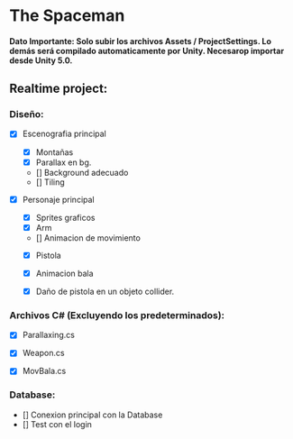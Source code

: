 # The Spaceman

#### Dato Importante: Solo subir los archivos Assets / ProjectSettings. Lo demás será compilado automaticamente por Unity. Necesarop importar desde Unity 5.0.

## Realtime project:

### Diseño:
- [x] Escenografia principal
  - [x] Montañas
  - [x] Parallax en bg.
  - [] Background adecuado
  - [] Tiling

- [x] Personaje principal
  - [x] Sprites graficos
  - [x] Arm
  - [] Animacion de movimiento
  - [x] Pistola
  - [x] Animacion bala
  - [x] Daño de pistola en un objeto collider.


### Archivos C# (Excluyendo los predeterminados):
- [x] Parallaxing.cs
- [x] Weapon.cs
- [x] MovBala.cs


### Database:
- []  Conexion principal con la Database
- [] Test con el login

  
